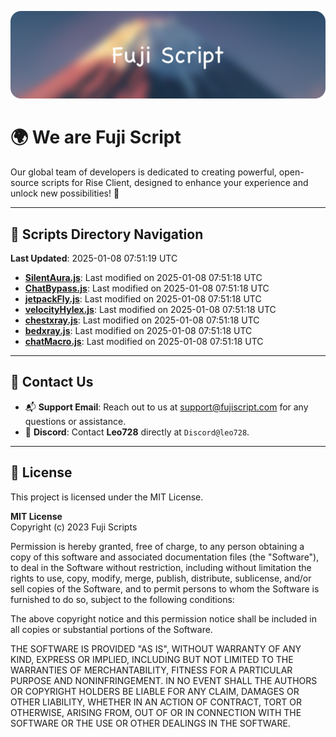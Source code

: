 ![Banner](.github/b.webp)

# 🌍 **We are Fuji Script**

Our global team of developers is dedicated to creating powerful, open-source scripts for Rise Client, designed to enhance your experience and unlock new possibilities! 🌟

---
<!-- SCRIPTS_NAVIGATION_START -->
## 📂 **Scripts Directory Navigation**

**Last Updated**: 2025-01-08 07:51:19 UTC

- **[SilentAura.js](scripts/SilentAura.js)**: Last modified on 2025-01-08 07:51:18 UTC
- **[ChatBypass.js](scripts/ChatBypass.js)**: Last modified on 2025-01-08 07:51:18 UTC
- **[jetpackFly.js](scripts/jetpackFly.js)**: Last modified on 2025-01-08 07:51:18 UTC
- **[velocityHylex.js](scripts/velocityHylex.js)**: Last modified on 2025-01-08 07:51:18 UTC
- **[chestxray.js](scripts/chestxray.js)**: Last modified on 2025-01-08 07:51:18 UTC
- **[bedxray.js](scripts/bedxray.js)**: Last modified on 2025-01-08 07:51:18 UTC
- **[chatMacro.js](scripts/chatMacro.js)**: Last modified on 2025-01-08 07:51:18 UTC

<!-- SCRIPTS_NAVIGATION_END -->

---

## 💬 **Contact Us**  
- 📬 **Support Email**: Reach out to us at [support@fujiscript.com](mailto:support@fujiscript.com) for any questions or assistance.  
- 💬 **Discord**: Contact **Leo728** directly at `Discord@leo728`.

---

## 📜 **License**

This project is licensed under the MIT License.  

**MIT License**  
Copyright (c) 2023 Fuji Scripts  

Permission is hereby granted, free of charge, to any person obtaining a copy of this software and associated documentation files (the "Software"), to deal in the Software without restriction, including without limitation the rights to use, copy, modify, merge, publish, distribute, sublicense, and/or sell copies of the Software, and to permit persons to whom the Software is furnished to do so, subject to the following conditions:  

The above copyright notice and this permission notice shall be included in all copies or substantial portions of the Software.  

THE SOFTWARE IS PROVIDED "AS IS", WITHOUT WARRANTY OF ANY KIND, EXPRESS OR IMPLIED, INCLUDING BUT NOT LIMITED TO THE WARRANTIES OF MERCHANTABILITY, FITNESS FOR A PARTICULAR PURPOSE AND NONINFRINGEMENT. IN NO EVENT SHALL THE AUTHORS OR COPYRIGHT HOLDERS BE LIABLE FOR ANY CLAIM, DAMAGES OR OTHER LIABILITY, WHETHER IN AN ACTION OF CONTRACT, TORT OR OTHERWISE, ARISING FROM, OUT OF OR IN CONNECTION WITH THE SOFTWARE OR THE USE OR OTHER DEALINGS IN THE SOFTWARE.  
